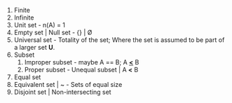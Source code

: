 1. Finite 
2. Infinite
3. Unit set - n(A) = 1
4. Empty set | Null set - {} | Ø
5. Universal set - Totality of the set; Where the set is assumed to be part of a larger set __U__.
6. Subset
   1. Improper subset - maybe A == B; A __<u>&lt;</u>__ B
   2. Proper subset - Unequal subset | A __<__ B
7. Equal set
8. Equivalent set | ~ - Sets of equal size
9. Disjoint set | Non-intersecting set
